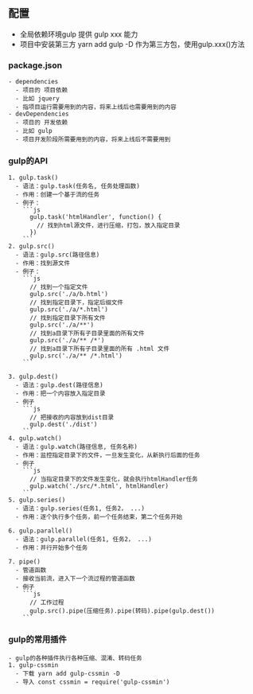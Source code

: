 ## 配置
  - 全局依赖环境gulp
    提供 gulp xxx 能力
  - 项目中安装第三方 yarn add gulp -D
    作为第三方包，使用gulp.xxx()方法
  
  ### package.json
    - dependencies
      - 项目的 项目依赖
      - 比如 jquery
      - 指项目运行需要用到的内容，将来上线后也需要用到的内容
    - devDependencies
      - 项目的 开发依赖
      - 比如 gulp
      - 项目开发阶段所需要用到的内容，将来上线后不需要用到
  
  ### gulp的API
    1. gulp.task()
      - 语法：gulp.task(任务名, 任务处理函数)
      - 作用：创建一个基于流的任务
      - 例子：
        ```js
          gulp.task('htmlHandler', function() {
            // 找到html源文件，进行压缩，打包，放入指定目录
          })
        ```
    2. gulp.src()
      - 语法：gulp.src(路径信息)
      - 作用：找到源文件
      - 例子：
        ```js
          // 找到一个指定文件
          gulp.src('./a/b.html')
          // 找到指定目录下，指定后缀文件
          gulp.src('./a/*.html')
          // 找到指定目录下所有文件
          gulp.src('./a/**')
          // 找到a目录下所有子目录里面的所有文件
          gulp.src('./a/** /*')
          // 找到a目录下所有子目录里面的所有 .html 文件
          gulp.src('./a/** /*.html')
        ```
    
    3. gulp.dest()
      - 语法：gulp.dest(路径信息)
      - 作用：把一个内容放入指定目录
      - 例子
        ```js
          // 把接收的内容放到dist目录
          gulp.dest('./dist')
        ```
    4. gulp.watch()
      - 语法：gulp.watch(路径信息, 任务名称)
      - 作用：监控指定目录下的文件，一旦发生变化，从新执行后面的任务
      - 例子
        ```js
          // 当指定目录下的文件发生变化，就会执行htmlHandler任务
          gulp.watch('./src/*.html', htmlHandler)
        ```
    5. gulp.series()
      - 语法：gulp.series(任务1, 任务2， ...)
      - 作用：逐个执行多个任务，前一个任务结束，第二个任务开始

    6. gulp.parallel()
      - 语法：gulp.parallel(任务1, 任务2， ...)
      - 作用：并行开始多个任务

    7. pipe()
      - 管道函数
      - 接收当前流，进入下一个流过程的管道函数
      - 例子
        ```js
          // 工作过程
          gulp.src().pipe(压缩任务).pipe(转码).pipe(gulp.dest())
        ```


      



  ### gulp的常用插件
    - gulp的各种插件执行各种压缩、混淆、转码任务
    1. gulp-cssmin
      - 下载 yarn add gulp-cssmin -D
      - 导入 const cssmin = require('gulp-cssmin')
    